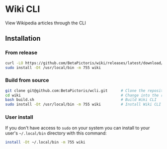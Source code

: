 # Wiki CLI 
View Wikipedia articles through the CLI

## Installation
### From release
```bash
curl -LO https://github.com/BetaPictoris/wiki/releases/latest/download/wcli    # Download the latest binary.
sudo install -Dt /usr/local/bin -m 755 wiki                                    # Install Wiki CLI to "/usr/local/bin" with the mode "755"
```

### Build from source 
```bash
git clone git@github.com:BetaPictoris/wcli.git      # Clone the repository
cd wiki                                             # Change into the repository's directory
bash build.sh                                       # Build Wiki CLI
sudo install -Dt /usr/local/bin -m 755 wiki         # Install Wiki CLI to "/usr/local/bin" with the mode "755"
```

### User install
If you don't have access to `sudo` on your system you can install to your user's `~/.local/bin` directory with this command: 
```bash
install -Dt ~/.local/bin -m 755 wiki
```
